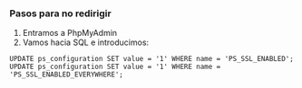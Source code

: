 

### Pasos para no redirigir

1. Entramos a PhpMyAdmin
2. Vamos hacia SQL e introducimos:

```
UPDATE ps_configuration SET value = '1' WHERE name = 'PS_SSL_ENABLED';
UPDATE ps_configuration SET value = '1' WHERE name = 'PS_SSL_ENABLED_EVERYWHERE';
```
